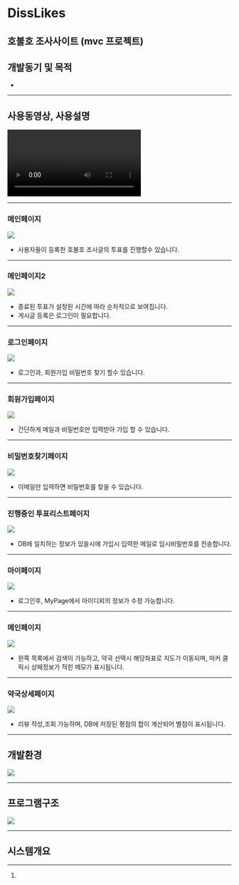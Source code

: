 <h1> DissLikes </h1>
<h2>호불호 조사사이트 (mvc 프로젝트) </h2>
<h2>개발동기 및 목적</h2>
<ul>
  <li></li>
</ul>
<hr>
<h2>사용동영상, 사용설명</h2>
<video src="https://user-images.githubusercontent.com/85157790/165747505-97785237-2341-47fc-a290-3a862448386d.mp4"></video>
<hr>
<h3>메인페이지</h3>
<image src="https://user-images.githubusercontent.com/85157790/165747569-45be6ecb-96c6-46b4-8051-e789272958cd.png"></image>
<ul>
  <li> 사용자들이 등록한 호불호 조사글의 투표를 진행할수 있습니다.
</ul>
<hr>
<h3>메인페이지2</h3>
<image src="https://user-images.githubusercontent.com/85157790/165749583-3cc41709-bb8c-411a-a312-c59863cbad54.png"></image>
<ul>
  <li> 종료된 투표가 설정된 시간에 따라 순차적으로 보여집니다.
  <li> 게시글 등록은 로그인이 필요합니다.
</ul>
<hr>
<h3>로그인페이지</h3>
<image src="https://user-images.githubusercontent.com/85157790/165747573-553b5f8d-bc48-4ce5-baef-1f4de7d366b9.png"></image>
<ul>
  <li>로그인과, 회원가입 비밀번호 찾기 할수 있습니다.
</ul>
<hr>
<h3>회원가입페이지</h3>
<image src="https://user-images.githubusercontent.com/85157790/165749703-db6daa20-dbe9-4555-9bb4-519550811737.png"></image>
<ul>
  <li> 간단하게 메일과 비밀번호만 입력받아 가입 할 수 있습니다.
</ul>
<hr>
<h3>비밀번호찾기페이지</h3>
<image src="https://user-images.githubusercontent.com/85157790/165749696-2f6da6b5-e662-4e32-8016-431502570a65.png"></image>
<ul>
  <li> 이메일만 입력하면 비밀번호를 찾을 수 있습니다.
</ul>
<hr>
<h3>진행중인 투표리스트페이지</h3>
<image src="https://user-images.githubusercontent.com/85157790/165747576-4fed62eb-2c23-4694-993e-aa8e58eded49.png"></image>
<ul>
  <li> DB에 일치하는 정보가 있을시에 가입시 입력한 메일로 임시비밀번호를 전송합니다.
</ul>
<hr>
<h3>마이페이지</h3>
<image src="https://user-images.githubusercontent.com/85157790/165747578-30c9b481-f36a-45db-b2ba-1e2fb11f6730.png"></image>
<ul>
  <li>로그인후, MyPage에서 아이디외의 정보가 수정 가능합니다.
</ul>
<hr>
<h3>메인페이지</h3>
<image src="https://user-images.githubusercontent.com/85157790/165747580-19802fd9-0509-4c47-9284-7268a4b01a23.png"></image>
<ul>
  <li> 왼쪽 목록에서 검색이 가능하고, 약국 선택시 해당좌표로 지도가 이동되며, 마커 클릭시 상페정보가 적힌 메모가 표시됩니다. 
</ul>
<hr>
<h3>약국상세페이지</h3>
<image src="https://user-images.githubusercontent.com/85157790/165747586-9933a727-7f04-45a3-86b4-0470fb76af8a.png"></image>
<ul>
  <li> 리뷰 작성,조회 가능하며, DB에 저장된 평점의 합이 계산되어 별점이 표시됩니다.
</ul>
<hr>
<h2>개발환경</h2>
<image src="https://user-images.githubusercontent.com/85157790/165740053-d0dedcd0-876a-4f11-bca5-9ca4c5fa2378.png"></image>
<hr>
<h2>프로그램구조</h2>
<image src="https://user-images.githubusercontent.com/85157790/165740597-b268907d-377c-4c3e-9728-2c0d63b85edf.png"></image>
<hr>
<h2>시스템개요</h2>

<hr>
<ol>
  <li>  
</ol>
<image src=""></image>
